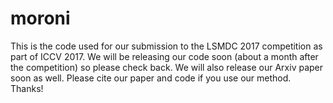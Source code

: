 # moroni
This is the code used for our submission to the LSMDC 2017 competition as part of ICCV 2017. We will be releasing our code soon (about a month after the competition) so please check back. We will also release our Arxiv paper soon as well. Please cite our paper and code if you use our method. Thanks!
